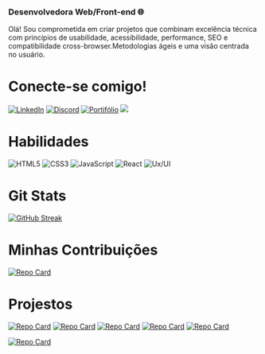 ### Desenvolvedora Web/Front-end 🌐


Olá! Sou comprometida em criar projetos que combinam excelência técnica com princípios de usabilidade, acessibilidade, performance, SEO e compatibilidade cross-browser.Metodologias ágeis e uma visão centrada no usuário.

# Conecte-se comigo!

[![LinkedIn](https://img.shields.io/badge/LinkedIn-000?style=for-the-badge&logo=linkedin&logoColor=0E76A8)](https://www.linkedin.com/in/andreza-cristina-/)
[![Discord](https://img.shields.io/badge/Discord-000?style=for-the-badge&logo=discord)](https://www.discord.com/in/andreza3350/)
[![Portifólio](https://img.shields.io/badge/PORTIFÓLIO-000?style=for-the-badge&logo=&logoColor=0E76A8)](https://psychotic-turn.surge.sh/)
<a href = "mailto:andrezadesenvolvedoraweb@gmail.com"><img src="https://img.shields.io/badge/-Gmail-000?style=for-the-badge&logo=gmail&logoColor=" target="_blank"></a>


# Habilidades
![HTML5](https://img.shields.io/badge/HTML5-000?style=for-the-badge&logo=html5)
![CSS3](https://img.shields.io/badge/CSS3-000?style=for-the-badge&logo=css3&logoColor=264CE4)
![JavaScript](https://img.shields.io/badge/JavaScript-000?style=for-the-badge&logo=javascript)
![React](https://img.shields.io/badge/React-000?style=for-the-badge&logo=react)
![Ux/UI](https://img.shields.io/badge/UX/UI-000?style=for-the-badge&logo=java)


# Git Stats
[![GitHub Streak](https://streak-stats.demolab.com/?user=AndrezaCri&theme=bear&background=000&border=30A3DC&dates=FFF)](https://git.io/streak-stats)

# Minhas Contribuições 
[![Repo Card](https://github-readme-stats.vercel.app/api/pin/?username=AndrezaCri&repo=dio-lab-open-source&bg_color=000&border_color=30A3DC&show_icons=true&icon_color=30A3DC&title_theme=bear&text_color=FFF)](https://github.com/AndrezaCri/dio-lab-open-source)

# Projestos
[![Repo Card](https://github-readme-stats.vercel.app/api/pin/?username=AndrezaCri&repo=portfolio&bg_color=000&border_color=30A3DC&show_icons=true&icon_color=30A3DC&title_theme=bear&text_color=FFF)](https://github.com/AndrezaCri/portfolio)
[![Repo Card](https://github-readme-stats.vercel.app/api/pin/?username=AndrezaCri&repo=loja-e-commerce&bg_color=000&border_color=30A3DC&show_icons=true&icon_color=30A3DC&title_theme=bear&text_color=FFF)](https://github.com/AndrezaCri/loja-e-commerce)
[![Repo Card](https://github-readme-stats.vercel.app/api/pin/?username=AndrezaCri&repo=Praime-Filmes&bg_color=000&border_color=30A3DC&show_icons=true&icon_color=30A3DC&title_theme=bear&text_color=FFF)](https://github.com/AndrezaCri/Praime-Filmes)
[![Repo Card](https://github-readme-stats.vercel.app/api/pin/?username=AndrezaCri&repo=portalmarvel&bg_color=000&border_color=30A3DC&show_icons=true&icon_color=30A3DC&title_theme=bear&text_color=FFF)](https://github.com/AndrezaCri/portalmarvel)
[![Repo Card](https://github-readme-stats.vercel.app/api/pin/?username=AndrezaCri&repo=cart-raect-js&bg_color=000&border_color=30A3DC&show_icons=true&icon_color=30A3DC&title_theme=bear&text_color=FFF)](https://github.com/AndrezaCri/cart-raect-js)

[![Repo Card](https://github-readme-stats.vercel.app/api/pin/?username=AndrezaCri&repo=Decodificador&bg_color=000&border_color=30A3DC&show_icons=true&icon_color=30A3DC&title_theme=bear&text_color=FFF)](https://github.com/AndrezaCri/decodificador)



